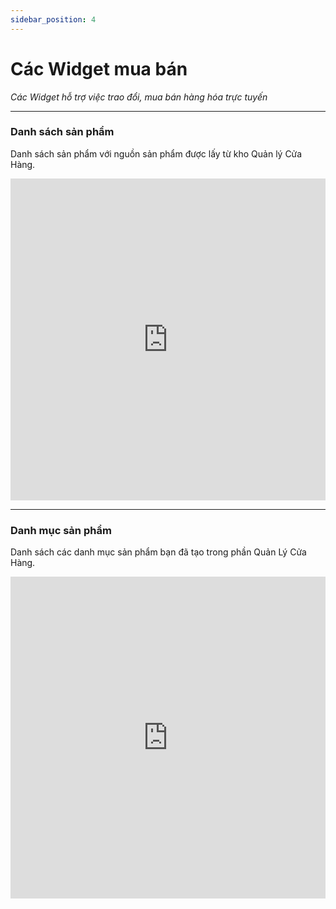 ```yaml
---
sidebar_position: 4
---
```


# Các Widget mua bán
*Các Widget hỗ trợ việc trao đổi, mua bán hàng hóa trực tuyến*

---

### Danh sách sản phẩm

Danh sách sản phẩm với nguồn sản phẩm được lấy từ kho Quản lý Cửa Hàng.

<iframe width="100%" height="515" src="https://www.youtube.com/embed/llypL0S6Sb4" title="YouTube video player" frameborder="0" allow="accelerometer; autoplay; clipboard-write; encrypted-media; gyroscope; picture-in-picture" allowfullscreen></iframe>

---

### Danh mục sản phẩm

Danh sách các danh mục sản phẩm bạn đã tạo trong phần Quản Lý Cửa Hàng.

<iframe width="100%" height="515" src="https://www.youtube.com/embed/DoINa8MlW_Y" title="YouTube video player" frameborder="0" allow="accelerometer; autoplay; clipboard-write; encrypted-media; gyroscope; picture-in-picture" allowfullscreen></iframe>